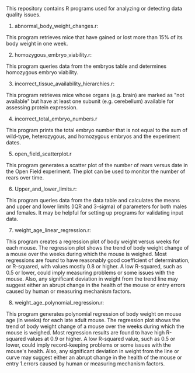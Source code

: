 This repository contains R programs used for analyzing or detecting data quality issues.

1.	abnormal_body_weight_changes.r:

This program retrieves mice that have gained or lost more than 15% of its body weight in one week.

2.	homozygous_embryo_viability.r:

This program queries data from the embryos table and determines homozygous embryo viability.

3.	incorrect_tissue_availability_hierarchies.r:

This program retrieves mice whose organs (e.g. brain) are marked as "not available" but have at least one subunit (e.g. cerebellum) available for assessing protein expression.

4.	incorrect_total_embryo_numbers.r

This program prints the total embryo number that is not equal to the sum of wild-type, heterozygous, and homozygous embryos and the experiment dates.

5.	open_field_scatterplot.r	

This program generates a scatter plot of the number of rears versus date in the Open Field experiment. The plot can be used to monitor the number of rears over time.

6.	Upper_and_lower_limits.r:

This program queries data from the data table and calculates the means and upper and lower limits (IQR and 3-sigma) of parameters for both males and females. It may be helpful for setting up programs for validating input data.

7.	weight_age_linear_regression.r:

This program creates a regression plot of body weight versus weeks for each mouse. The regression plot shows the trend of body weight change of a mouse over the weeks during which the mouse is weighed. Most regressions are found to have reasonably good coefficient of determination, or R-squared, with values mostly 0.8 or higher. A low R-squared, such as 0.5 or lower, could imply measuring problems or some issues with the mouse. Also, any significant deviation in weight from the trend line may suggest either an abrupt change in the health of the mouse or entry errors caused by human or measuring mechanism factors.

8.	weight_age_polynomial_regression.r:

This program generates polynomial regression of body weight on mouse age (in weeks) for each late adult mouse. The regression plot shows the trend of body weight change of a mouse over the weeks during which the mouse is weighed. Most regression results are found to have high R-squared values at 0.9 or higher. A low R-squared value, such as 0.5 or lower, could imply record-keeping problems or some issues with the mouse's health. Also, any significant deviation in weight from the line or curve may suggest either an abrupt change in the health of the mouse or entry 1.errors caused by human or measuring mechanism factors.
